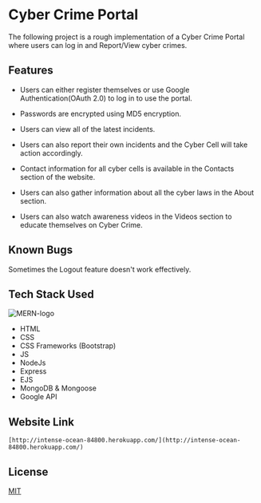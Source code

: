 # Cyber Crime Portal

The following project is a rough implementation of a Cyber Crime Portal where users can log in and Report/View cyber crimes.

## Features

- Users can either register themselves or use Google Authentication(OAuth 2.0) to log in to use the portal.

- Passwords are encrypted using MD5 encryption.

- Users can view all of the latest incidents.

- Users can also report their own incidents and the Cyber Cell will take action accordingly.

- Contact information for all cyber cells is available in the Contacts section of the website.

- Users can also gather information about all the cyber laws in the About section.

- Users can also watch awareness videos in the Videos section to educate themselves on Cyber Crime.

## Known Bugs

Sometimes the Logout feature doesn't work effectively.

## Tech Stack Used
![MERN-logo](https://user-images.githubusercontent.com/62372310/112726018-2d43db00-8f41-11eb-8d7d-4afa9affe3e0.png)

- HTML
- CSS
- CSS Frameworks (Bootstrap)
- JS
- NodeJs
- Express
- EJS
- MongoDB & Mongoose
- Google API

##  Website Link   
    [http://intense-ocean-84800.herokuapp.com/](http://intense-ocean-84800.herokuapp.com/)
    


## License
[MIT](https://choosealicense.com/licenses/mit/)
